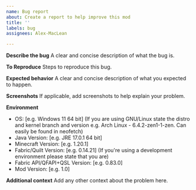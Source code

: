 ```yaml
---
name: Bug report
about: Create a report to help improve this mod
title: ''
labels: bug
assignees: Alex-MacLean

---
```


**Describe the bug**
A clear and concise description of what the bug is.

**To Reproduce**
Steps to reproduce this bug.

**Expected behavior**
A clear and concise description of what you expected to happen.

**Screenshots**
If applicable, add screenshots to help explain your problem.

**Environment**
 - OS: [e.g. Windows 11 64 bit] (If you are using GNU/Linux state the distro and kernel branch and version e.g. Arch Linux - 6.4.2-zen1-1-zen. Can easily be found in neofetch)
 - Java Version: [e.g. JRE 17.0.1 64 bit]
 - Minecraft Version: [e.g. 1.20.1]
 - Fabric/Quilt Version: [e.g. 0.14.21] (If you're using a development environment please state that you are)
 - Fabric API/QFAPI+QSL Version: [e.g. 0.83.0]
 - Mod Version: [e.g. 1.0]

**Additional context**
Add any other context about the problem here.
